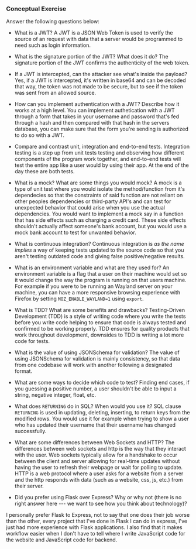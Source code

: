 ### Conceptual Exercise

Answer the following questions below:

- What is a JWT?
A JWT is a JSON Web Token is used to verify the source of an request with data that a server would be programmed to need such as login information.

- What is the signature portion of the JWT?  What does it do?
The signature portion of the JWT confirms the authenticity of the web token.

- If a JWT is intercepted, can the attacker see what's inside the payload?
Yes, if a JWT is intercepted, it's written in base64 and can be decoded that way, the token was not made to be secure, but to see if the token was sent from an allowed source.

- How can you implement authentication with a JWT?  Describe how it works at a high level.
You can implement authetication with a JWT through a form that takes in your username and password that's fed through a hash and then compared with that hash in the servers database, you can make sure that the form you're sending is authorized to do so with a JWT.

- Compare and contrast unit, integration and end-to-end tests.
Integration testing is a step up from unit tests testing and observing how different components of the program work together, and end-to-end tests will test the entire app like a user would by using their app.
At the end of the day these are both tests.

- What is a mock? What are some things you would mock?
A mock is a type of unit test where you would isolate the method/function from it's dependecies so that the constraints of said function are not reliant on other peoples dependencies or third-party API's and can test for unexpected behavior that could arise when you use the actual dependencies. You would want to implement a mock say in a function that has side effects such as charging a credit card. These side effects shouldn't actually affect someone's bank account, but you would use a mock bank account to test for unwanted behavior.

- What is continuous integration?
Continuous integration is *as the name implies* a way of keeping tests updated to the source code so that you aren't testing outdated code and giving false positive/negative results. 

- What is an environment variable and what are they used for?
An environment variable is a flag that a user on their machine would set so it would change the way the program is running on that users machine. For example if you were to be running an Wayland server on your machine, you can have a more responsive browsing experience with Firefox by setting `MOZ_ENABLE_WAYLAND=1` using `export`.

- What is TDD? What are some benefits and drawbacks?
Testing-Driven Development (TDD) is a style of writing code where you write the tests before you write code helping to ensure that code is always tested and confirmed to be working properly. TDD ensures for quality products that work throughout development, downsides to TDD is writing a lot more code for tests.

- What is the value of using JSONSchema for validation?
The value of using JSONSchema for validation is mainly consistency, so that data from one codebase will work with another following a designated format.

- What are some ways to decide which code to test?
Finding end cases, if you guessing a positive number, a user shouldn't be able to input a string, negative integer, float, etc.

- What does `RETURNING` do in SQL? When would you use it?
SQL clause `RETURNING` is used in updating, deleting, inserting, to return keys from the modified rows. You would use it for example when trying to show a user who has updated their username that their username has changed successfully.

- What are some differences between Web Sockets and HTTP?
The differences between web sockets and http is the way that they interact with the user. Web sockets typically allow for a handshake to occur between the client and server allowing for real-time updates without having the user to refresh their webpage or wait for polling to update. HTTP is a web protocol where a user asks for a website from a server and the http responds with data (such as a website, css, js, etc.) from their server.

- Did you prefer using Flask over Express? Why or why not (there is no right
  answer here --- we want to see how you think about technology)?

I personally prefer Flask to Express, not to say that one does their job worse than the other, every project that I've done in Flask I can do in express, I've just had more experience with Flask applications. I also find that it makes workflow easier when I don't have to tell where I write JavaScript code for the website and JavaScript code for backend.
